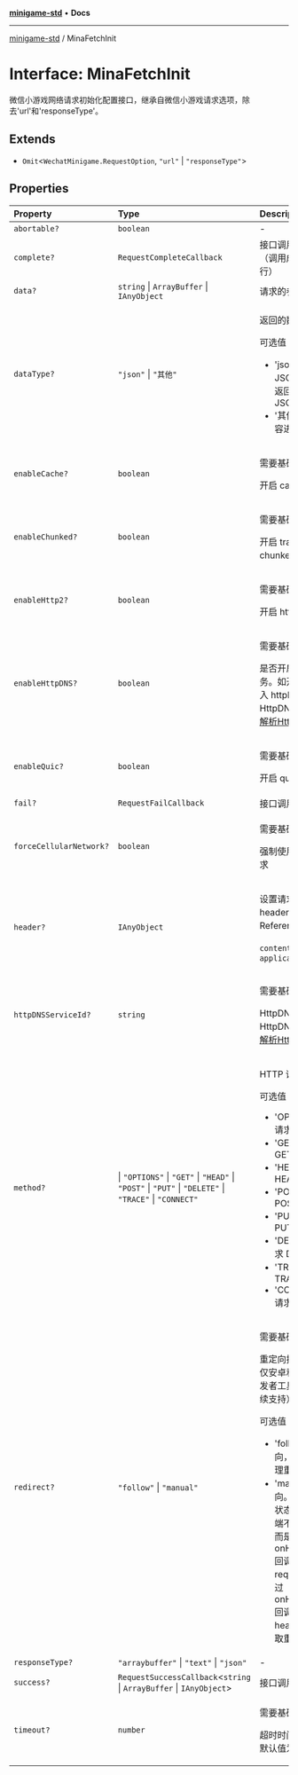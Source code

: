 [**minigame-std**](../index.md) • **Docs**

***

[minigame-std](../index.md) / MinaFetchInit

# Interface: MinaFetchInit

微信小游戏网络请求初始化配置接口，继承自微信小游戏请求选项，除去'url'和'responseType'。

## Extends

- `Omit`\<`WechatMinigame.RequestOption`, `"url"` \| `"responseType"`\>

## Properties

| Property | Type | Description | Inherited from |
| :------ | :------ | :------ | :------ |
| `abortable?` | `boolean` | - | - |
| `complete?` | `RequestCompleteCallback` | 接口调用结束的回调函数（调用成功、失败都会执行） | `Omit.complete` |
| `data?` | `string` \| `ArrayBuffer` \| `IAnyObject` | 请求的参数 | `Omit.data` |
| `dataType?` | `"json"` \| `"其他"` | <p>返回的数据格式</p><p>可选值：</p><ul><li>'json': 返回的数据为 JSON，返回后会对返回的数据进行一次 JSON.parse;</li><li>'其他': 不对返回的内容进行 JSON.parse;</li></ul> | `Omit.dataType` |
| `enableCache?` | `boolean` | <p>需要基础库： `2.10.4`</p><p>开启 cache</p> | `Omit.enableCache` |
| `enableChunked?` | `boolean` | <p>需要基础库： `2.20.2`</p><p>开启 transfer-encoding chunked。</p> | `Omit.enableChunked` |
| `enableHttp2?` | `boolean` | <p>需要基础库： `2.10.4`</p><p>开启 http2</p> | `Omit.enableHttp2` |
| `enableHttpDNS?` | `boolean` | <p>需要基础库： `2.19.1`</p><p>是否开启 HttpDNS 服务。如开启，需要同时填入 httpDNSServiceId 。 HttpDNS 用法详见 [移动解析HttpDNS](https://developers.weixin.qq.com/miniprogram/dev/framework/ability/HTTPDNS.html)</p> | `Omit.enableHttpDNS` |
| `enableQuic?` | `boolean` | <p>需要基础库： `2.10.4`</p><p>开启 quic</p> | `Omit.enableQuic` |
| `fail?` | `RequestFailCallback` | 接口调用失败的回调函数 | `Omit.fail` |
| `forceCellularNetwork?` | `boolean` | <p>需要基础库： `2.21.0`</p><p>强制使用蜂窝网络发送请求</p> | `Omit.forceCellularNetwork` |
| `header?` | `IAnyObject` | <p>设置请求的 header，header 中不能设置 Referer。</p><p>`content-type` 默认为 `application/json`</p> | `Omit.header` |
| `httpDNSServiceId?` | `string` | <p>需要基础库： `2.19.1`</p><p>HttpDNS 服务商 Id。 HttpDNS 用法详见 [移动解析HttpDNS](https://developers.weixin.qq.com/miniprogram/dev/framework/ability/HTTPDNS.html)</p> | `Omit.httpDNSServiceId` |
| `method?` |  \| `"OPTIONS"` \| `"GET"` \| `"HEAD"` \| `"POST"` \| `"PUT"` \| `"DELETE"` \| `"TRACE"` \| `"CONNECT"` | <p>HTTP 请求方法</p><p>可选值：</p><ul><li>'OPTIONS': HTTP 请求 OPTIONS;</li><li>'GET': HTTP 请求 GET;</li><li>'HEAD': HTTP 请求 HEAD;</li><li>'POST': HTTP 请求 POST;</li><li>'PUT': HTTP 请求 PUT;</li><li>'DELETE': HTTP 请求 DELETE;</li><li>'TRACE': HTTP 请求 TRACE;</li><li>'CONNECT': HTTP 请求 CONNECT;</li></ul> | `Omit.method` |
| `redirect?` | `"follow"` \| `"manual"` | <p>需要基础库： `3.2.2`</p><p>重定向拦截策略。（目前仅安卓和iOS端支持，开发者工具和PC端将在后续支持）</p><p>可选值：</p><ul><li>'follow': 不拦截重定向，即客户端自动处理重定向;</li><li>'manual': 拦截重定向。开启后，当 http 状态码为 3xx 时客户端不再自动重定向，而是触发 onHeadersReceived 回调，并结束本次 request 请求。可通过 onHeadersReceived 回调中的 header.Location 获取重定向的 url;</li></ul> | `Omit.redirect` |
| `responseType?` | `"arraybuffer"` \| `"text"` \| `"json"` | - | - |
| `success?` | `RequestSuccessCallback`\<`string` \| `ArrayBuffer` \| `IAnyObject`\> | 接口调用成功的回调函数 | `Omit.success` |
| `timeout?` | `number` | <p>需要基础库： `2.10.0`</p><p>超时时间，单位为毫秒。默认值为 60000</p> | `Omit.timeout` |
